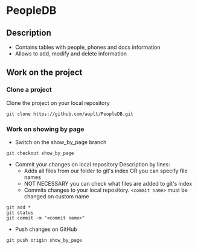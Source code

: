 # PeopleDB

## Description

- Contains tables with people, phones and docs information
- Allows to add, modify and delete information

## Work on the project

### Clone a project

Clone the project on your local repository
```
git clone https://github.com/auplt/PeopleDB.git 
```

### Work on showing by page

- Switch on the show_by_page branch
```
git checkout show_by_page
```
- Commit your changes on local repository
    Description by lines:
  - Adds all files from our folder to git's index OR you can specify file names
  - NOT NECESSARY you can check what files are added to git's index
  - Commits changes to your local repository. ```<commit name>``` must be changed on custom name
```
git add *
git status
git commit -m "<commit name>"
```
- Push changes on GitHub
```
git push origin show_by_page
```